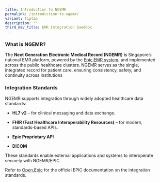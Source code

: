 ```yaml
---
title: Introduction to NGEMR
permalink: /introduction-to-ngemr/
variant: tiptap
description: ""
third_nav_title: EMR Integration Sandbox
---
```

<h3>What is NGEMR?</h3>
<p>The <strong>Next Generation Electronic Medical Record (NGEMR)</strong> is
Singapore’s national EMR platform, powered by the <a href="https://www.epic.com/" rel="noopener nofollow" target="_blank">Epic EMR system</a>, and implemented across
the public healthcare clusters. NGEMR serves as the single, integrated
record for patient care, ensuring consistency, safety, and continuity across
institutions</p>
<h3>Integration Standards</h3>
<p>NGEMR supports integration through widely adopted healthcare data standards:</p>
<ul data-tight="true" class="tight">
<li>
<p><strong>HL7 v2</strong> – for clinical messaging and data exchange.</p>
</li>
<li>
<p><strong>FHIR (Fast Healthcare Interoperability Resources)</strong> – for
modern, standards-based APIs.</p>
</li>
<li>
<p><strong>Epic Proprietary API</strong>
</p>
</li>
<li>
<p><strong>DICOM</strong>
</p>
</li>
</ul>
<p>These standards enable external applications and systems to interoperate
securely with NGEMR/EPIC.</p>
<p>Refer to <a href="https://open.epic.com/" class="fui-Link ___1q1shib f2hkw1w f3rmtva f1ewtqcl fyind8e f1k6fduh f1w7gpdv fk6fouc fjoy568 figsok6 f1s184ao f1mk8lai fnbmjn9 f1o700av f13mvf36 f1cmlufx f9n3di6 f1ids18y f1tx3yz7 f1deo86v f1eh06m1 f1iescvh fhgqx19 f1olyrje f1p93eir f1nev41a f1h8hb77 f1lqvz6u f10aw75t fsle3fq f17ae5zn" rel="noreferrer noopener" target="_blank"><u>Open.Epic</u></a> for the official EPIC
documentation on the integration standards.</p>
<p></p>